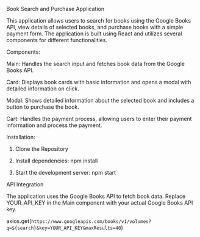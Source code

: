 Book Search and Purchase Application


This application allows users to search for books using the Google Books API, view details of selected books, and purchase books with a simple payment form. The application is built using React and utilizes several components for different functionalities.

Components:

Main: Handles the search input and fetches book data from the Google Books API.

Card: Displays book cards with basic information and opens a modal with detailed information on click.

Modal: Shows detailed information about the selected book and includes a button to purchase the book.

Cart: Handles the payment process, allowing users to enter their payment information and process the payment.

Installation:

1. Clone the Repository

2. Install dependencies: npm install

3. Start the development server: npm start



API Integration

The application uses the Google Books API to fetch book data. Replace YOUR_API_KEY in the Main component with your actual Google Books API key.

axios.get(`https://www.googleapis.com/books/v1/volumes?q=${search}&key=YOUR_API_KEY&maxResults=40`)



